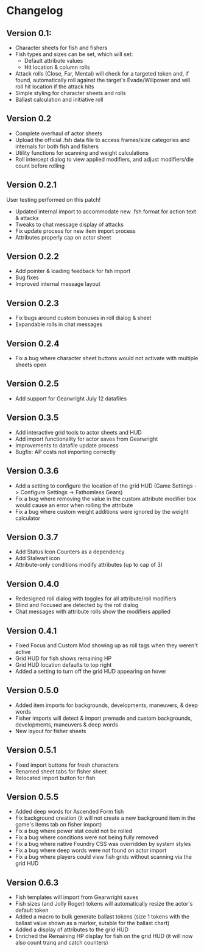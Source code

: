 # Changelog

## Version 0.1:

- Character sheets for fish and fishers
- Fish types and sizes can be set, which will set:
    - Default attribute values
    - Hit location & column rolls
- Attack rolls (Close, Far, Mental) will check for a targeted token and, if found, automatically roll against the target's Evade/Willpower and will roll hit location if the attack hits
- Simple styling for character sheets and rolls
- Ballast calculation and initiative roll

## Version 0.2

- Complete overhaul of actor sheets
- Upload the official .fsh data file to access frames/size categories and internals for both fish and fishers
- Utility functions for scanning and weight calculations
- Roll intercept dialog to view applied modifiers, and adjust modifiers/die count before rolling

## Version 0.2.1

User testing performed on this patch!

- Updated internal import to accommodate new .fsh format for action text & attacks
- Tweaks to chat message display of attacks
- Fix update process for new item import process
- Attributes properly cap on actor sheet

## Version 0.2.2

- Add pointer & loading feedback for fsh import
- Bug fixes
- Improved internal message layout

## Version 0.2.3

- Fix bugs around custom bonuses in roll dialog & sheet
- Expandable rolls in chat messages

## Version 0.2.4

- Fix a bug where character sheet buttons would not activate with multiple sheets open

## Version 0.2.5

- Add support for Gearwright July 12 datafiles

## Version 0.3.5

- Add interactive grid tools to actor sheets and HUD
- Add import functionality for actor saves from Gearwright
- Improvements to datafile update process
- Bugfix: AP costs not importing correctly

## Version 0.3.6

- Add a setting to configure the location of the grid HUD (Game Settings -> Configure Settings -> Fathomless Gears)
- Fix a bug where removing the value in the custom attribute modifier box would cause an error when rolling the attribute
- Fix a bug where custom weight additions were ignored by the weight calculator

## Version 0.3.7

- Add Status Icon Counters as a dependency
- Add Stalwart icon
- Attribute-only conditions modify attributes (up to cap of 3)

## Version 0.4.0

- Redesigned roll dialog with toggles for all attribute/roll modifiers
- Blind and Focused are detected by the roll dialog
- Chat messages with attribute rolls show the modifiers applied

## Version 0.4.1

- Fixed Focus and Custom Mod showing up as roll tags when they weren't active
- Grid HUD for fish shows remaining HP
- Grid HUD location defaults to top right
- Added a setting to turn off the grid HUD appearing on hover

## Version 0.5.0

- Added item imports for backgrounds, developments, maneuvers, & deep words
- Fisher imports will detect & import premade and custom backgrounds, developments, maneuvers & deep words
- New layout for fisher sheets

## Version 0.5.1

- Fixed import buttons for fresh characters
- Renamed sheet tabs for fisher sheet
- Relocated import button for fish

## Version 0.5.5

- Added deep words for Ascended Form fish
- Fix background creation (it will not create a new background item in the game's items tab on fisher import)
- Fix a bug where power stat could not be rolled
- Fix a bug where conditions were not being fully removed
- Fix a bug where native Foundry CSS was overridden by system styles
- Fix a bug where deep words were not found on actor import
- Fix a bug where players could view fish grids without scanning via the grid HUD

## Version 0.6.3

- Fish templates will import from Gearwright saves
- Fish sizes (and Jolly Roger) tokens will automatically resize the actor's default token
- Added a macro to bulk generate ballast tokens (size 1 tokens with the ballast value shown as a marker, sutable for the ballast chart)
- Added a display of attributes to the grid HUD
- Enriched the Remaining HP display for fish on the grid HUD (it will now also count tranq and catch counters)
